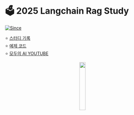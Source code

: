 # 🗳️ 2025 Langchain Rag Study

[![Since](https://img.shields.io/badge/since-2025.03.09-A9F5F2.svg?&edge_flat=false)](https://github.com/JAVACAFE-STUDY/2025-langchain-rag)

⭐️ [스터디 기록](https://github.com/JAVACAFE-STUDY/2025-langchain-rag/issues?q=is%3Aissue)
<br />
⭐️ [예제 코드](https://github.com/Kane0002/Langchain-RAG)
<br />
⭐️ [모두의 AI YOUTUBE](https://www.youtube.com/@AI-km1yn)

<div align="center">
    <img src="https://github.com/user-attachments/assets/3d5574da-53a3-4f82-8476-ec8fb0ed3e1b" width="20%" />
</div>


